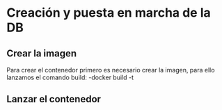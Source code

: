 # Creación y puesta en marcha de la DB

## Crear la imagen

Para crear el contenedor primero es necesario crear la imagen, para ello lanzamos el comando build:
	-docker build -t <nombre de la imagen> <ruta del Dockerfile>

## Lanzar el contenedor
